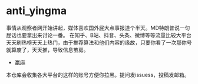 # anti_yingma

事情从观察者网开始讲起，媒体喜欢国外屁大点事报道个半天。MD特朗普说一句屁话也要拿出来讨论一番。
在知乎、B站、抖音、头条、微博等等流量比较大平台天天刷热榜天天上热门，由于推荐算法和他们内容的缘故，只要你看了一次那你号就算废了，天天推，导致信息茧房。

- [赢麻](yingma.md)

本仓库会收集各大平台的这样的账号方便你拉黑。提问发issuess，投稿发邮箱。
